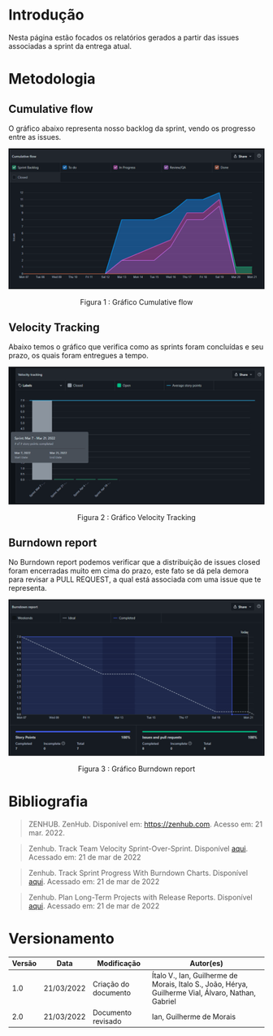 # Introdução

Nesta página estão focados os relatórios gerados a partir das issues associadas a sprint da entrega atual.

# Metodologia

## Cumulative flow

O gráfico abaixo representa nosso backlog da sprint, vendo os progresso entre as issues.

<center>

<img src="../../../../assets/PadroesDeProjeto/Relatorios/CumulativeFlow.png" width="700px"></br>
<figcaption>Figura 1 : Gráfico Cumulative flow</figcaption>

</center>

## Velocity Tracking

Abaixo temos o gráfico que verifica como as sprints foram concluídas e seu prazo, os quais foram entregues a tempo.

<center>

<img src="../../../../assets/PadroesDeProjeto/Relatorios/VelocityTracking.png" width="700px"></br>
<figcaption>Figura 2 : Gráfico Velocity Tracking</figcaption>

</center>

## Burndown report

No Burndown report podemos verificar que a distribuição de issues closed foram encerradas muito em cima do prazo, este fato se dá pela demora para revisar a PULL REQUEST, a qual está associada com uma issue que te representa.

<center>

<img src="../../../../assets/PadroesDeProjeto/Relatorios/BurndownReport.png" width="700px"></br>
<figcaption>Figura 3 : Gráfico Burndown report</figcaption>

</center>

# Bibliografia

> ZENHUB. ZenHub. Disponível em: <https://zenhub.com>. Acesso em: 21 mar. 2022. 

> Zenhub. Track Team Velocity Sprint-Over-Sprint. Disponível <a href="https://help.zenhub.com/support/solutions/articles/43000010358-track-team-velocity-sprint-over-sprint" target="_blank">aqui</a>. Acessado em: 21 de mar de 2022

> Zenhub. Track Sprint Progress With Burndown Charts. Disponível <a href="https://help.zenhub.com/support/solutions/articles/43000010356-track-sprint-progress-with-burndown-charts" target="_blank">aqui</a>. Acessado em: 21 de mar de 2022

> Zenhub. Plan Long-Term Projects with Release Reports. Disponível <a href="https://help.zenhub.com/support/solutions/articles/43000010359-plan-long-term-projects-with-release-reports" target="_blank">aqui</a>. Acessado em: 21 de mar de 2022

# Versionamento

Versão | Data | Modificação | Autor(es) |
|--|--|--|--|
|1.0|21/03/2022|Criação do documento|Ítalo V., Ian, Guilherme de Morais, Italo S., João, Hérya, Guilherme Vial, Álvaro, Nathan, Gabriel|
|2.0|21/03/2022|Documento revisado|Ian, Guilherme de Morais|
